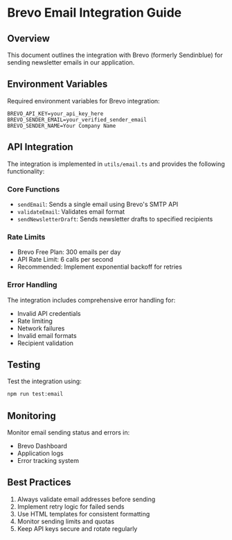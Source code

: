 # Brevo Email Integration Guide

## Overview
This document outlines the integration with Brevo (formerly Sendinblue) for sending newsletter emails in our application.

## Environment Variables
Required environment variables for Brevo integration:
```env
BREVO_API_KEY=your_api_key_here
BREVO_SENDER_EMAIL=your_verified_sender_email
BREVO_SENDER_NAME=Your Company Name
```

## API Integration
The integration is implemented in `utils/email.ts` and provides the following functionality:

### Core Functions
- `sendEmail`: Sends a single email using Brevo's SMTP API
- `validateEmail`: Validates email format
- `sendNewsletterDraft`: Sends newsletter drafts to specified recipients

### Rate Limits
- Brevo Free Plan: 300 emails per day
- API Rate Limit: 6 calls per second
- Recommended: Implement exponential backoff for retries

### Error Handling
The integration includes comprehensive error handling for:
- Invalid API credentials
- Rate limiting
- Network failures
- Invalid email formats
- Recipient validation

## Testing
Test the integration using:
```bash
npm run test:email
```

## Monitoring
Monitor email sending status and errors in:
- Brevo Dashboard
- Application logs
- Error tracking system

## Best Practices
1. Always validate email addresses before sending
2. Implement retry logic for failed sends
3. Use HTML templates for consistent formatting
4. Monitor sending limits and quotas
5. Keep API keys secure and rotate regularly

